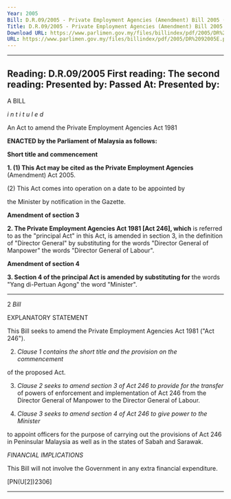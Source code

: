```yaml
---
Year: 2005
Bill: D.R.09/2005 - Private Employment Agencies (Amendment) Bill 2005 (Passed)
Title: D.R.09/2005 - Private Employment Agencies (Amendment) Bill 2005 (Passed)
Download URL: https://www.parlimen.gov.my/files/billindex/pdf/2005/DR%2092005E.pdf
URL: https://www.parlimen.gov.my/files/billindex/pdf/2005/DR%2092005E.pdf
---
```

---
Reading:
D.R.09/2005
First reading:
The second reading:
Presented by:
Passed At:
Presented by:
---

A BILL

_i n t i t u l e d_

An Act to amend the Private Employment Agencies Act 1981

**ENACTED by the Parliament of Malaysia as follows:**

**Short title and commencement**

**1. (1) This Act may be cited as the Private Employment Agencies**
(Amendment) Act 2005.

(2) This Act comes into operation on a date to be appointed by

the Minister by notification in the Gazette.

**Amendment of section 3**

**2. The Private Employment Agencies Act 1981 [Act 246], which**
is referred to as the "principal Act" in this Act, is amended in
section 3, in the definition of "Director General" by substituting
for the words "Director General of Manpower" the words "Director
General of Labour".

**Amendment of section 4**

**3.  Section 4 of the principal Act is amended by substituting for**
the words "Yang di-Pertuan Agong" the word "Minister".


-----

2 _Bill_

EXPLANATORY STATEMENT

This Bill seeks to amend the Private Employment Agencies Act 1981
("Act 246").

2. _Clause 1 contains the short title and the provision on the commencement_

of the proposed Act.

3. _Clause 2 seeks to amend section 3 of Act 246 to provide for the transfer_
of powers of enforcement and implementation of Act 246 from the Director
General of Manpower to the Director General of Labour.

4. _Clause 3 seeks to amend section 4 of Act 246 to give power to the Minister_

to appoint officers for the purpose of carrying out the provisions of Act 246
in Peninsular Malaysia as well as in the states of Sabah and Sarawak.

_FINANCIAL IMPLICATIONS_

This Bill will not involve the Government in any extra financial expenditure.

[PN(U[2])2306]


-----

